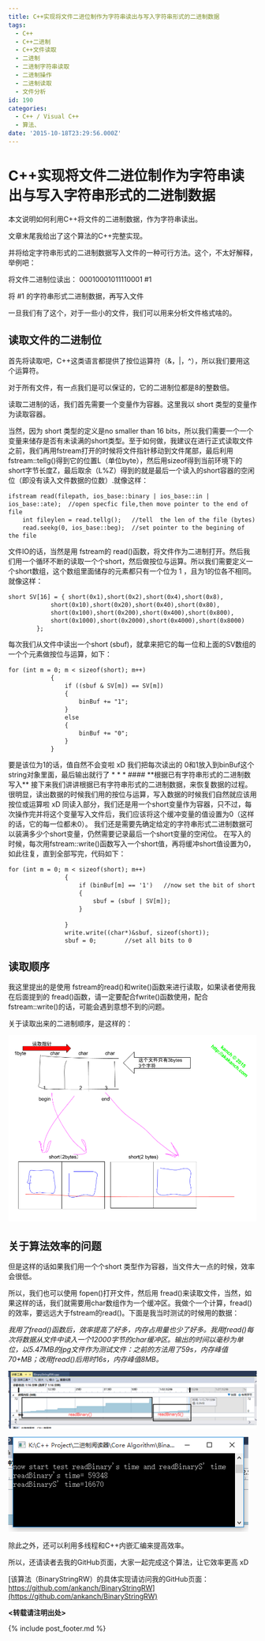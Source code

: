 ```yaml
---
title: C++实现将文件二进位制作为字符串读出与写入字符串形式的二进制数据
tags:
  - C++
  - C++二进制
  - C++文件读取
  - 二进制
  - 二进制字符串读取
  - 二进制操作
  - 二进制读取
  - 文件分析
id: 190
categories:
  - C++ / Visual C++
  - 算法、
date: '2015-10-18T23:29:56.000Z'
---
```


# C++实现将文件二进位制作为字符串读出与写入字符串形式的二进制数据

本文说明如何利用C++将文件的二进制数据，作为字符串读出。

文章末尾我给出了这个算法的C++完整实现。

并将给定字符串形式的二进制数据写入文件的一种可行方法。这个，不太好解释，举例吧：

将文件二进制位读出： 00010001011110001 \#1

将 \#1 的字符串形式二进制数据，再写入文件

一旦我们有了这个，对于一些小的文件，我们可以用来分析文件格式啥的。

## **读取文件的二进制位**

首先将读取吧，C++这类语言都提供了按位运算符（&，\|，^），所以我们要用这个运算符。

对于所有文件，有一点我们是可以保证的，它的二进制位都是8的整数倍。

读取二进制的话，我们首先需要一个变量作为容器。这里我以 short 类型的变量作为读取容器。

当然，因为 short 类型的定义是no smaller than 16 bits，所以我们需要一个一个变量来储存是否有未读满的short类型。至于如何做，我建议在进行正式读取文件之前，我们再用fstream打开的时候将文件指针移动到文件尾部，最后利用fstream::tellg\(\)得到它的位置L（单位byte），然后用sizeof得到当前环境下的short字节长度Z，最后取余（L%Z）得到的就是最后一个读入的short容器的空闲位（即没有读入文件数据的位数）.就像这样：

```text
ifstream read(filepath, ios_base::binary | ios_base::in | ios_base::ate);  //open specfic file,then move pointer to the end of file
    int fileylen = read.tellg();   //tell  the len of the file (bytes)
    read.seekg(0, ios_base::beg);  //set pointer to the begining of the file
```

   文件IO的话，当然是用 fstream的 read\(\)函数，将文件作为二进制打开。然后我们用一个循环不断的读取一个个short，然后做按位与运算。所以我们需要定义一个short数组，这个数组里面储存的元素都只有一个位为 1 ，且为1的位各不相同。就像这样：  

```text
short SV[16] = { short(0x1),short(0x2),short(0x4),short(0x8),
            short(0x10),short(0x20),short(0x40),short(0x80),
            short(0x100),short(0x200),short(0x400),short(0x800),
            short(0x1000),short(0x2000),short(0x4000),short(0x8000)
        };
```

 每次我们从文件中读出一个short \(sbuf\)，就拿来把它的每一位和上面的SV数组的一个个元素做按位与运算，如下：

```text
for (int m = 0; m < sizeof(short); m++)
            {
                if ((sbuf & SV[m]) == SV[m])
                {
                    binBuf += "1";
                }
                else
                {
                    binBuf += "0";
                }
            }
```

 要是该位为1的话，值自然不会变啦 xD 我们把每次读出的 0和1放入到binBuf这个string对象里面，最后输出就行了 \* \* \*   \#\#\#\# \*\*根据已有字符串形式的二进制数写入\*\* 接下来我们讲讲根据已有字符串形式的二进制数据，来恢复数据的过程。 很明显，读出数据的时候我们用的按位与运算，写入数据的时候我们自然就应该用按位或运算啦 xD 同读入部分，我们还是用一个short变量作为容器，只不过，每次操作完并将这个变量写入文件后，我们应该将这个缓冲变量的值设置为0（这样的话，它的每一位都未0）。 我们还是需要先确定给定的字符串形式二进制数据可以装满多少个short变量，仍然需要记录最后一个short变量的空闲位。 在写入的时候，每次用fstream::write\(\)函数写入一个short值，再将缓冲short值设置为0，如此往复，直到全部写完，代码如下：

```text
for (int m = 0; m < sizeof(short); m++)
                {
                    if (binBuf[m] == '1')   //now set the bit of short
                    {
                        sbuf = (sbuf | SV[m]);
                    }

                }
                write.write((char*)&sbuf, sizeof(short));
                sbuf = 0;        //set all bits to 0
```

## **读取顺序**

我这里提出的是使用 fstream的read\(\)和write\(\)函数来进行读取，如果读者使用我在后面提到的 fread\(\)函数，请一定要配合fwrite\(\)函数使用，配合 fstream::write\(\)的话，可能会遇到意想不到的问题。

关于读取出来的二进制顺序，是这样的：

[![C++\_binary\_read](https://raw.githubusercontent.com/ankanch/blog/master/images/wp-content/uploads/2015/10/C-_binary_read.png)](https://raw.githubusercontent.com/ankanch/blog/master/images/wp-content/uploads/2015/10/C-_binary_read.png)

## **关于算法效率的问题**

但是这样的话如果我们用一个个short 类型作为容器，当文件大一点的时候，效率会很低。

所以，我们也可以使用 fopen\(\)打开文件，然后用 fread\(\)来读取文件，当然，如果这样的话，我们就需要用char数组作为一个缓冲区。我做个一个计算，fread\(\)的效率，要远远大于fstream的read\(\)。下面是我当时测试的时候用的数据：

_我用了fread\(\)函数后，效率提高了好多，内存占用量也少了好多。我用fread\(\)每次将数据从文件中读入一个12000字节的char缓冲区。输出的时间以毫秒为单位，以5.47MB的jpg文件作为测试文件：之前的方法用了59s，内存峰值70+MB；改用fread\(\)后用时16s，内存峰值8MB。_

[![C++\_binary\_2](https://raw.githubusercontent.com/ankanch/blog/master/images/wp-content/uploads/2015/10/C-_binary_2.png)](https://raw.githubusercontent.com/ankanch/blog/master/images/wp-content/uploads/2015/10/C-_binary_2.png)

[![C++\_binary\_1](https://raw.githubusercontent.com/ankanch/blog/master/images/wp-content/uploads/2015/10/C-_binary_1.png)](https://raw.githubusercontent.com/ankanch/blog/master/images/wp-content/uploads/2015/10/C-_binary_1.png)

除此之外，还可以利用多线程和C++内嵌汇编来提高效率。

所以，还请读者去我的GitHub页面，大家一起完成这个算法，让它效率更高 xD

[该算法（BinaryStringRW）的具体实现请访问我的GitHub页面：https://github.com/ankanch/BinaryStringRW](https://github.com/ankanch/BinaryStringRW)

**&lt;转载请注明出处&gt;**



{% include post_footer.md %}